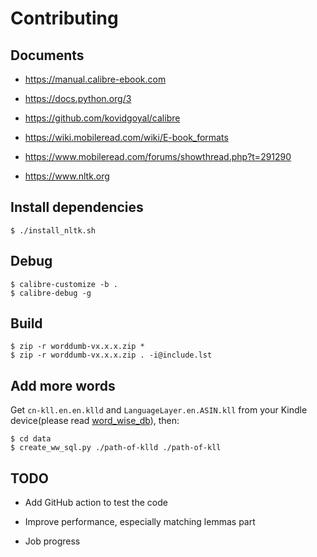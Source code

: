 # Contributing

## Documents

- https://manual.calibre-ebook.com

- https://docs.python.org/3

- https://github.com/kovidgoyal/calibre

- https://wiki.mobileread.com/wiki/E-book_formats

- https://www.mobileread.com/forums/showthread.php?t=291290

- https://www.nltk.org

## Install dependencies

```
$ ./install_nltk.sh
```

## Debug

```
$ calibre-customize -b .
$ calibre-debug -g
```

## Build

```
$ zip -r worddumb-vx.x.x.zip *
$ zip -r worddumb-vx.x.x.zip . -i@include.lst
```

## Add more words

Get `cn-kll.en.en.klld` and `LanguageLayer.en.ASIN.kll` from your Kindle device(please read [word\_wise\_db](./word_wise_db.md)), then:

```
$ cd data
$ create_ww_sql.py ./path-of-klld ./path-of-kll
```

## TODO

- Add GitHub action to test the code

- Improve performance, especially matching lemmas part

- Job progress
